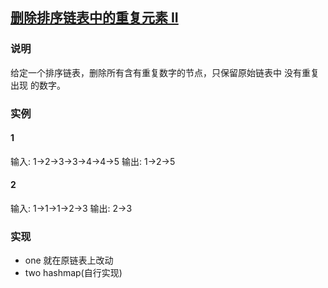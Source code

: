 ## [删除排序链表中的重复元素 II](https://leetcode-cn.com/problems/remove-duplicates-from-sorted-list-ii/)
### 说明

给定一个排序链表，删除所有含有重复数字的节点，只保留原始链表中 没有重复出现 的数字。

### 实例
#### 1

输入: 1->2->3->3->4->4->5
输出: 1->2->5

#### 2

输入: 1->1->1->2->3
输出: 2->3

### 实现
* one 就在原链表上改动
* two hashmap(自行实现)